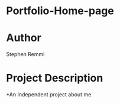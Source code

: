 # Portfolio-Home-page
# Author
Stephen Remmi
# Project Description
*An Independent project about me.

